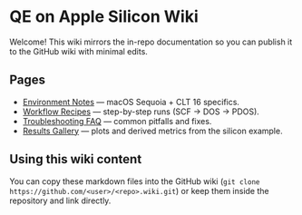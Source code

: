 # QE on Apple Silicon Wiki

Welcome! This wiki mirrors the in-repo documentation so you can publish it to the GitHub wiki with minimal edits.

## Pages

- [Environment Notes](Environment.md) — macOS Sequoia + CLT 16 specifics.
- [Workflow Recipes](Workflow.md) — step-by-step runs (SCF → DOS → PDOS).
- [Troubleshooting FAQ](Troubleshooting.md) — common pitfalls and fixes.
- [Results Gallery](Results.md) — plots and derived metrics from the silicon example.

## Using this wiki content

You can copy these markdown files into the GitHub wiki (`git clone https://github.com/<user>/<repo>.wiki.git`) or keep them inside the repository and link directly.

